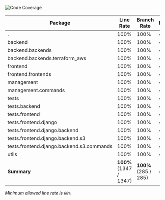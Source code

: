 ![Code Coverage](https://img.shields.io/badge/Code%20Coverage-100%25-success?style=flat)

Package | Line Rate | Branch Rate | Health
-------- | --------- | ----------- | ------
. | 100% | 100% | ✔
backend | 100% | 100% | ✔
backend.backends | 100% | 100% | ✔
backend.backends.terraform_aws | 100% | 100% | ✔
frontend | 100% | 100% | ✔
frontend.frontends | 100% | 100% | ✔
management | 100% | 100% | ✔
management.commands | 100% | 100% | ✔
tests | 100% | 100% | ✔
tests.backend | 100% | 100% | ✔
tests.frontend | 100% | 100% | ✔
tests.frontend.django | 100% | 100% | ✔
tests.frontend.django.backend | 100% | 100% | ✔
tests.frontend.django.backend.s3 | 100% | 100% | ✔
tests.frontend.django.backend.s3.commands | 100% | 100% | ✔
utils | 100% | 100% | ✔
**Summary** | **100%** (1347 / 1347) | **100%** (285 / 285) | ✔

_Minimum allowed line rate is `60%`_
